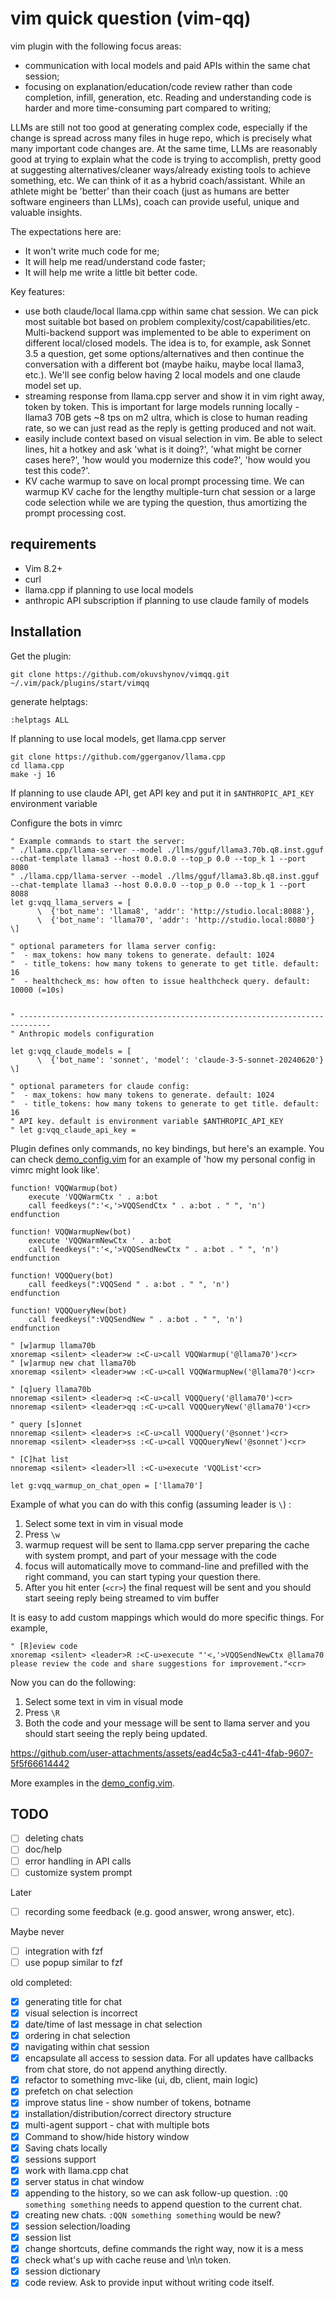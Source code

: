 # vim quick question (vim-qq)

vim plugin with the following focus areas:
* communication with local models and paid APIs within the same chat session;
* focusing on explanation/education/code review rather than code completion, infill, generation, etc. Reading and understanding code is harder and more time-consuming part compared to writing;

LLMs are still not too good at generating complex code, especially if the change is spread across many files in huge repo, which is precisely what many important code changes are. At the same time, LLMs are reasonably good at trying to explain what the code is trying to accomplish, pretty good at suggesting alternatives/cleaner ways/already existing tools to achieve something, etc. We can think of it as a hybrid coach/assistant. While an athlete might be 'better' than their coach (just as humans are better software engineers than LLMs), coach can provide useful, unique and valuable insights. 

The expectations here are:
* It won't write much code for me;
* It will help me read/understand code faster;
* It will help me write a little bit better code.

Key features:
* use both claude/local llama.cpp within same chat session. We can pick most suitable bot based on problem complexity/cost/capabilities/etc. Multi-backend support was implemented to be able to experiment on different local/closed models. The idea is to, for example, ask Sonnet 3.5 a question, get some options/alternatives and then continue the conversation with a different bot (maybe haiku, maybe local llama3, etc.). We'll see config below having 2 local models and one claude model set up.
* streaming response from llama.cpp server and show it in vim right away, token by token. This is important for large models running locally - llama3 70B gets ~8 tps on m2 ultra, which is close to human reading rate, so we can just read as the reply is getting produced and not wait.
* easily include context based on visual selection in vim. Be able to select lines, hit a hotkey and ask 'what is it doing?', 'what might be corner cases here?', 'how would you modernize this code?', 'how would you test this code?'.
* KV cache warmup to save on local prompt processing time. We can warmup KV cache for the lengthy multiple-turn chat session or a large code selection while we are typing the question, thus amortizing the prompt processing cost.

## requirements

* Vim 8.2+
* curl
* llama.cpp if planning to use local models
* anthropic API subscription if planning to use claude family of models


## Installation

Get the plugin:
```
git clone https://github.com/okuvshynov/vimqq.git ~/.vim/pack/plugins/start/vimqq

```

generate helptags:
```
:helptags ALL
```


If planning to use local models, get llama.cpp server

```
git clone https://github.com/ggerganov/llama.cpp
cd llama.cpp
make -j 16
```

If planning to use claude API, get API key and put it in `$ANTHROPIC_API_KEY` environment variable

Configure the bots in vimrc
```
" Example commands to start the server:
" ./llama.cpp/llama-server --model ./llms/gguf/llama3.70b.q8.inst.gguf --chat-template llama3 --host 0.0.0.0 --top_p 0.0 --top_k 1 --port 8080
" ./llama.cpp/llama-server --model ./llms/gguf/llama3.8b.q8.inst.gguf --chat-template llama3 --host 0.0.0.0 --top_p 0.0 --top_k 1 --port 8088
let g:vqq_llama_servers = [
      \  {'bot_name': 'llama8', 'addr': 'http://studio.local:8088'},
      \  {'bot_name': 'llama70', 'addr': 'http://studio.local:8080'}
\]

" optional parameters for llama server config:
"  - max_tokens: how many tokens to generate. default: 1024
"  - title_tokens: how many tokens to generate to get title. default: 16
"  - healthcheck_ms: how often to issue healthcheck query. default: 10000 (=10s)


" -----------------------------------------------------------------------------
" Anthropic models configuration

let g:vqq_claude_models = [
      \  {'bot_name': 'sonnet', 'model': 'claude-3-5-sonnet-20240620'}
\]

" optional parameters for claude config:
"  - max_tokens: how many tokens to generate. default: 1024
"  - title_tokens: how many tokens to generate to get title. default: 16
" API key. default is environment variable $ANTHROPIC_API_KEY
" let g:vqq_claude_api_key = 
```

Plugin defines only commands, no key bindings, but here's an example. You can check [demo_config.vim](demo_config.vim) for an example of 'how my personal config in vimrc might look like'.

```
function! VQQWarmup(bot)
    execute 'VQQWarmCtx ' . a:bot 
    call feedkeys(":'<,'>VQQSendCtx " . a:bot . " ", 'n')
endfunction

function! VQQWarmupNew(bot)
    execute 'VQQWarmNewCtx ' . a:bot 
    call feedkeys(":'<,'>VQQSendNewCtx " . a:bot . " ", 'n')
endfunction

function! VQQQuery(bot)
    call feedkeys(":VQQSend " . a:bot . " ", 'n')
endfunction

function! VQQQueryNew(bot)
    call feedkeys(":VQQSendNew " . a:bot . " ", 'n')
endfunction

" [w]armup llama70b
xnoremap <silent> <leader>w :<C-u>call VQQWarmup('@llama70')<cr>
" [w]armup new chat llama70b
xnoremap <silent> <leader>ww :<C-u>call VQQWarmupNew('@llama70')<cr>

" [q]uery llama70b
nnoremap <silent> <leader>q :<C-u>call VQQQuery('@llama70')<cr>
nnoremap <silent> <leader>qq :<C-u>call VQQQueryNew('@llama70')<cr>

" query [s]onnet
nnoremap <silent> <leader>s :<C-u>call VQQQuery('@sonnet')<cr>
nnoremap <silent> <leader>ss :<C-u>call VQQQueryNew('@sonnet')<cr>

" [C]hat list
nnoremap <silent> <leader>ll :<C-u>execute 'VQQList'<cr>

let g:vqq_warmup_on_chat_open = ['llama70']

```

Example of what you can do with this config (assuming leader is `\`) : 
1. Select some text in vim in visual mode
2. Press `\w`
3. warmup request will be sent to llama.cpp server preparing the cache with system prompt, and part of your message with the code
4. focus will automatically move to command-line and prefilled with the right command, you can start typing your question there.
5. After you hit enter (`<cr>`) the final request will be sent and you should start seeing reply being streamed to vim buffer

It is easy to add custom mappings which would do more specific things. For example,

```
" [R]eview code
xnoremap <silent> <leader>R :<C-u>execute "'<,'>VQQSendNewCtx @llama70 please review the code and share suggestions for improvement."<cr>
```

Now you can do the following:
1. Select some text in vim in visual mode
2. Press `\R`
3. Both the code and your message will be sent to llama server and you should start seeing the reply being updated.

https://github.com/user-attachments/assets/ead4c5a3-c441-4fab-9607-5f5f66614442

More examples in the [demo_config.vim](demo_config.vim).


## TODO

- [ ] deleting chats
- [ ] doc/help
- [ ] error handling in API calls
- [ ] customize system prompt 

Later

- [ ] recording some feedback (e.g. good answer, wrong answer, etc).

Maybe never
- [ ] integration with fzf
- [ ] use popup similar to fzf

old completed:
- [x] generating title for chat
- [x] visual selection is incorrect
- [x] date/time of last message in chat selection
- [x] ordering in chat selection
- [x] navigating within chat session
- [x] encapsulate all access to session data. For all updates have callbacks from chat store, do not append anything directly.
- [x] refactor to something mvc-like (ui, db, client, main logic)
- [x] prefetch on chat selection
- [x] improve status line - show number of tokens, botname
- [x] installation/distribution/correct directory structure
- [x] multi-agent support - chat with multiple bots
- [x] Command to show/hide history window
- [x] Saving chats locally
- [x] sessions support
- [x] work with llama.cpp chat
- [x] server status in chat window
- [x] appending to the history, so we can ask follow-up question. `:QQ something something` needs to append question to the current chat. 
- [x] creating new chats. `:QQN something something` would be new?
- [x] session selection/loading
- [x] session list
- [x] change shortcuts, define commands the right way, now it is a mess
- [x] check what's up with cache reuse and \n\n token.
- [x] session dictionary
- [x] code review. Ask to provide input without writing code itself. 
